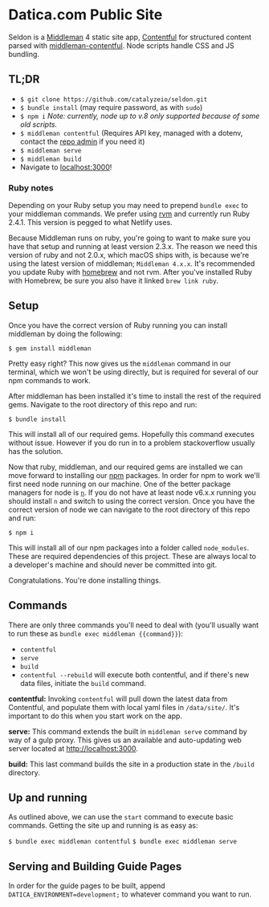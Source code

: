 # Datica.com Public Site

Seldon is a [Middleman](//middlemanapp.com) 4 static site app, [Contentful](contentful.com) for structured content parsed with [middleman-contentful](https://github.com/contentful/contentful_middleman). Node scripts handle CSS and JS bundling.

## TL;DR
- `$ git clone https://github.com/catalyzeio/seldon.git`
- `$ bundle install` (may require password, as with `sudo`)
- `$ npm i` _Note: currently, node up to v.8 only supported because of some old scripts._
- `$ middleman contentful` (Requires API key, managed with a dotenv, contact the [repo admin](https://github.com/allanwhite) if you need it)
- `$ middleman serve`
- `$ middleman build`
- Navigate to [localhost:3000](http://localhost:3000)!

### Ruby notes

Depending on your Ruby setup you may need to prepend `bundle exec` to your middleman commands. We prefer using [rvm](https://rvm.io/) and currently run Ruby 2.4.1. This version is pegged to what Netlify uses.

Because Middleman runs on ruby, you're going to want to make sure you have that setup and running at least version 2.3.x. The reason we need this version of ruby and not 2.0.x, which macOS ships with, is because we're using the latest version of middleman; `Middleman 4.x.x`. It's recommended you update Ruby with [homebrew](//brew.sh/) and not rvm. After you've installed Ruby with Homebrew, be sure you also have it linked `brew link ruby`.

## Setup

Once you have the correct version of Ruby running you can install middleman by doing the following:

`$ gem install middleman`

Pretty easy right? This now gives us the `middleman` command in our terminal, which we won't be using directly, but is required for several of our npm commands to work.

After middleman has been installed it's time to install the rest of the required gems. Navigate to the root directory of this repo and run:

`$ bundle install`

This will install all of our required gems. Hopefully this command executes without issue. However if you do run in to a problem stackoverflow usually has the solution.

Now that ruby, middleman, and our required gems are installed we can move forward to installing our [npm](npmjs.org) packages. In order for npm to work we'll first need node running on our machine. One of the better package managers for node is [`n`](//github.com/tj/n). If you do not have at least node v6.x.x running you should install `n` and switch to using the correct version. Once you have the correct version of node we can navigate to the root directory of this repo and run:

`$ npm i`

This will install all of our npm packages into a folder called `node_modules`. These are required dependencies of this project. These are always local to a developer's machine and should never be committed into git.

Congratulations. You're done installing things.

## Commands

There are only three commands you'll need to deal with (you'll usually want to run these as `bundle exec middleman {{command}}`):
- `contentful`
- `serve`
- `build`
- `contentful --rebuild` will execute both contentful, and if there's new data files, initiate the `build` command.

**contentful:**
Invoking `contentful` will pull down the latest data from Contentful, and populate them with local yaml files in `/data/site/`. It's important to do this when you start work on the app.

**serve:**
This command extends the built in `middleman serve` command by way of a gulp proxy. This gives us an available and auto-updating web server located at [http://localhost:3000](http://localhost:3000).

**build:**
This last command builds the site in a production state in the `/build` directory.

## Up and running
As outlined above, we can use the `start` command to execute basic commands. Getting the site up and running is as easy as:

`$ bundle exec middleman contentful`
`$ bundle exec middleman serve`

## Serving and Building Guide Pages
In order for the guide pages to be built, append `DATICA_ENVIRONMENT=development;` to whatever command you want to run.
